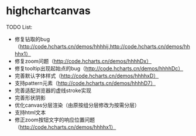 # highchartcanvas

TODO List:

* 修复钻取的bug（http://code.hcharts.cn/demos/hhhhij,http://code.hcharts.cn/demos/hhhhx1）
* 修复zoom问题（http://code.hcharts.cn/demos/hhhhDx）
* 修复tooltip出现起始点的bug（http://code.hcharts.cn/demos/hhhhDc）
* 完善默认字体样式（http://code.hcharts.cn/demos/hhhhxD）
* 支持pattern元素（http://code.hcharts.cn/demos/hhhhD7）
* 完善适配浏览器的虚线stroke实现
* 完善形状阴影
* 优化canvas分层渲染（由原按组分层修改为按需分层）
* 支持html文本
* 修正zoom按钮文字的响应位置问题（http://code.hcharts.cn/demos/hhhhx1）